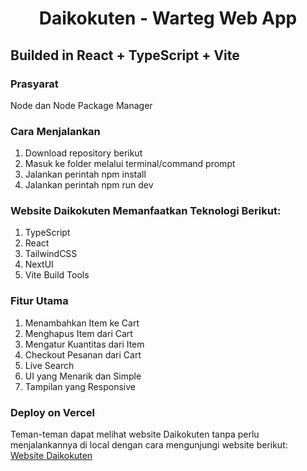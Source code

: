 # <center>Daikokuten - Warteg Web App</center>
## Builded in React + TypeScript + Vite

### Prasyarat
Node dan Node Package Manager

### Cara Menjalankan

1. Download repository berikut
2. Masuk ke folder melalui terminal/command prompt
3. Jalankan perintah npm install
4. Jalankan perintah npm run dev

### Website Daikokuten Memanfaatkan Teknologi Berikut:
1. TypeScript
2. React
3. TailwindCSS
4. NextUI
5. Vite Build Tools

### Fitur Utama
1. Menambahkan Item ke Cart
2. Menghapus Item dari Cart
3. Mengatur Kuantitas dari Item
4. Checkout Pesanan dari Cart
4. Live Search
5. UI yang Menarik dan Simple
6. Tampilan yang Responsive

### Deploy on Vercel
Teman-teman dapat melihat website Daikokuten tanpa perlu <br>
menjalankannya di local dengan cara mengunjungi website berikut: <br>
[Website Daikokuten](https://ts-daikokuten-web-app.vercel.app/)

